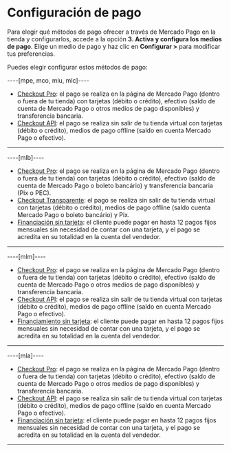 # Configuración de pago

Para elegir qué métodos de pago ofrecer a través de Mercado Pago en la tienda y configurarlos, accede a la opción **3. Activa y configura los medios de pago**. Elige un medio de pago y haz clic en **Configurar >** para modificar tus preferencias.

Puedes elegir configurar estos métodos de pago:

----[mpe, mco, mlu, mlc]----
* [Checkout Pro](/developers/es/docs/woocommerce/payments-configuration/checkout-pro): el pago se realiza en la página de Mercado Pago (dentro o fuera de tu tienda) con tarjetas (débito o crédito), efectivo (saldo de cuenta de Mercado Pago o otros medios de pago disponibles) y transferencia bancaria.
* [Checkout API](/developers/es/docs/woocommerce/payments-configuration/checkout-api): el pago se realiza sin salir de tu tienda virtual con tarjetas (débito o crédito), medios de pago offline (saldo en cuenta Mercado Pago o efectivo).

------------
----[mlb]---- 
* [Checkout Pro](/developers/es/docs/woocommerce/payments-configuration/checkout-pro): el pago se realiza en la página de Mercado Pago (dentro o fuera de tu tienda) con tarjetas (débito o crédito), efectivo (saldo de cuenta de Mercado Pago o boleto bancário) y transferencia bancaria (Pix o PEC).
* [Checkout Transparente](/developers/es/docs/woocommerce/payments-configuration/checkout-api): el pago se realiza sin salir de tu tienda virtual con tarjetas (débito o crédito), medios de pago offline (saldo cuenta Mercado Pago o boleto bancário) y Pix.
* [Financiación sin tarjeta](/developers/es/docs/woocommerce/payments-configuration/mercado-credito): el cliente puede pagar en hasta 12 pagos fijos mensuales sin necesidad de contar con una tarjeta, y el pago se acredita en su totalidad en la cuenta del vendedor.

------------
----[mlm]----
* [Checkout Pro](/developers/es/docs/woocommerce/payments-configuration/checkout-pro): el pago se realiza en la página de Mercado Pago (dentro o fuera de tu tienda) con tarjetas (débito o crédito), efectivo (saldo de cuenta de Mercado Pago o otros medios de pago disponibles) y transferencia bancaria.
* [Checkout API](/developers/es/docs/woocommerce/payments-configuration/checkout-api): el pago se realiza sin salir de tu tienda virtual con tarjetas (débito o crédito), medios de pago offline (saldo en cuenta Mercado Pago o efectivo).
* [Financiamiento sin tarjeta](/developers/es/docs/woocommerce/payments-configuration/mercado-credito): el cliente puede pagar en hasta 12 pagos fijos mensuales sin necesidad de contar con una tarjeta, y el pago se acredita en su totalidad en la cuenta del vendedor.

------------
----[mla]----
* [Checkout Pro](/developers/es/docs/woocommerce/payments-configuration/checkout-pro): el pago se realiza en la página de Mercado Pago (dentro o fuera de tu tienda) con tarjetas (débito o crédito), efectivo (saldo de cuenta de Mercado Pago o otros medios de pago disponibles) y transferencia bancaria.
* [Checkout API](/developers/es/docs/woocommerce/payments-configuration/checkout-api): el pago se realiza sin salir de tu tienda virtual con tarjetas (débito o crédito), medios de pago offline (saldo en cuenta Mercado Pago o efectivo).
* [Financiación sin tarjeta](/developers/es/docs/woocommerce/payments-configuration/mercado-credito): el cliente puede pagar en hasta 12 pagos fijos mensuales sin necesidad de contar con una tarjeta, y el pago se acredita en su totalidad en la cuenta del vendedor.

------------
